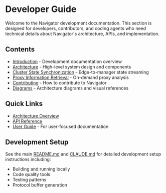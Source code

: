 # Developer Guide

Welcome to the Navigator development documentation. This section is designed for developers, contributors, and coding agents who need technical details about Navigator's architecture, APIs, and implementation.

## Contents

- [Introduction](intro.md) - Development documentation overview
- [Architecture](architecture.md) - High-level system design and components
- [Cluster State Synchronization](cluster-state-sync.md) - Edge-to-manager state streaming
- [Proxy Information Retrieval](proxy-information-retrieval.md) - On-demand proxy analysis
- [Contributing](contributing.md) - How to contribute to Navigator
- [Diagrams](diagrams/) - Architecture diagrams and visual references

## Quick Links

- [Architecture Overview](architecture.md)
- [API Reference](../api-reference/)
- [User Guide](../user-guide/) - For user-focused documentation

## Development Setup

See the main [README.md](../../README.md) and [CLAUDE.md](../../CLAUDE.md) for detailed development setup instructions including:

- Building and running locally
- Code quality tools
- Testing patterns
- Protocol buffer generation